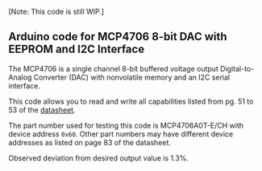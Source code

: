 [Note: This code is still WIP.]

**Arduino code for MCP4706 8-bit DAC with EEPROM and I2C Interface**
------------------------------------------------------------------
The MCP4706 is a single channel 8-bit buffered voltage output Digital-to-Analog Converter (DAC) with nonvolatile memory and an I2C serial interface.

This code allows you to read and write all capabilities listed from pg. 51 to 53 of the [datasheet](https://ww1.microchip.com/downloads/en/DeviceDoc/22272C.pdf).

The part number used for testing this code is MCP4706A0T-E/CH with device address `0x60`. Other part numbers may have different device addresses as listed on page 83 of the datasheet.

Observed deviation from desired output value is 1.3%.
